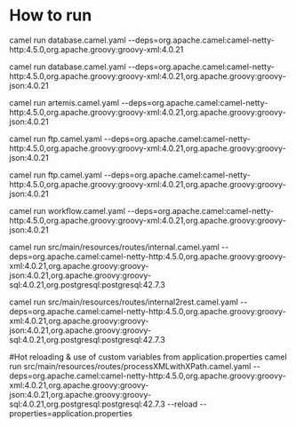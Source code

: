 # How to run
camel run database.camel.yaml  --deps=org.apache.camel:camel-netty-http:4.5.0,org.apache.groovy:groovy-xml:4.0.21

camel run database.camel.yaml  --deps=org.apache.camel:camel-netty-http:4.5.0,org.apache.groovy:groovy-xml:4.0.21,org.apache.groovy:groovy-json:4.0.21

camel run artemis.camel.yaml  --deps=org.apache.camel:camel-netty-http:4.5.0,org.apache.groovy:groovy-xml:4.0.21,org.apache.groovy:groovy-json:4.0.21

camel run ftp.camel.yaml  --deps=org.apache.camel:camel-netty-http:4.5.0,org.apache.groovy:groovy-xml:4.0.21,org.apache.groovy:groovy-json:4.0.21

camel run ftp.camel.yaml  --deps=org.apache.camel:camel-netty-http:4.5.0,org.apache.groovy:groovy-xml:4.0.21,org.apache.groovy:groovy-json:4.0.21

camel run workflow.camel.yaml  --deps=org.apache.camel:camel-netty-http:4.5.0,org.apache.groovy:groovy-xml:4.0.21,org.apache.groovy:groovy-json:4.0.21

camel run src/main/resources/routes/internal.camel.yaml  --deps=org.apache.camel:camel-netty-http:4.5.0,org.apache.groovy:groovy-xml:4.0.21,org.apache.groovy:groovy-json:4.0.21,org.apache.groovy:groovy-sql:4.0.21,org.postgresql:postgresql:42.7.3

camel run src/main/resources/routes/internal2rest.camel.yaml  --deps=org.apache.camel:camel-netty-http:4.5.0,org.apache.groovy:groovy-xml:4.0.21,org.apache.groovy:groovy-json:4.0.21,org.apache.groovy:groovy-sql:4.0.21,org.postgresql:postgresql:42.7.3

#Hot reloading & use of custom variables from application.properties
camel run src/main/resources/routes/processXMLwithXPath.camel.yaml  --deps=org.apache.camel:camel-netty-http:4.5.0,org.apache.groovy:groovy-xml:4.0.21,org.apache.groovy:groovy-json:4.0.21,org.apache.groovy:groovy-sql:4.0.21,org.postgresql:postgresql:42.7.3 --reload --properties=application.properties